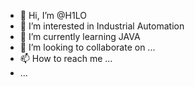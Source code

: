 - 👋 Hi, I’m @H1LO
- 👀 I’m interested in Industrial Automation
- 🌱 I’m currently learning JAVA
- 💞️ I’m looking to collaborate on ...
- 📫 How to reach me ...
- ...<j>
<!---
H1LO/H1LO is a ✨ special ✨ repository because its `README.md` (this file) appears on your GitHub profile.
You can click the Preview link to take a look at your changes.
--->
